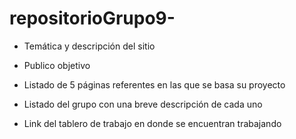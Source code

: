 # repositorioGrupo9-

- Temática y descripción del sitio 


- Publico objetivo


- Listado de 5 páginas referentes en las que se basa su proyecto


- Listado del grupo con una breve descripción de cada uno


- Link del tablero de trabajo en donde se encuentran trabajando